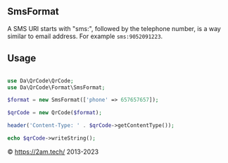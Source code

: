 SmsFormat
---------

A SMS URI starts with "sms:", followed by the telephone number, is a way similar to email address. For example 
`sms:9052091223`.

Usage
-----

```php 

use Da\QrCode\QrCode;
use Da\QrCode\Format\SmsFormat; 

$format = new SmsFormat(['phone' => 657657657]);

$qrCode = new QrCode($format);

header('Content-Type: ' . $qrCode->getContentType());

echo $qrCode->writeString();

```

© https://2am.tech/ 2013-2023
